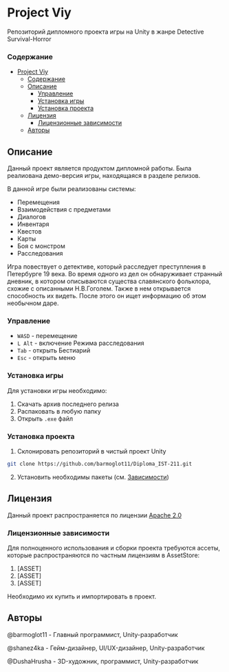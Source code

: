 # Project Viy

Репозиторий дипломного проекта игры на Unity в жанре Detective Survival-Horror

### Содержание
- [Project Viy](#project-viy)
    - [Содержание](#содержание)
  - [Описание](#описание)
    - [Управление](#управление)
    - [Установка игры](#установка-игры)
    - [Установка проекта](#установка-проекта)
  - [Лицензия](#лицензия)
    - [Лицензионные зависимости](#лицензионные-зависимости)
  - [Авторы](#авторы)

## Описание

Данный проект является продуктом дипломной работы. Была реалиована демо-версия игры, находящаяся в разделе релизов. 

В данной игре были реализованы системы:
- Перемещения
- Взаимодействия с предметами
- Диалогов
- Инвентаря
- Квестов
- Карты
- Боя с монстром
- Расследования

Игра повествует о детективе, который расследует преступления в Петербурге 19 века. Во время одного из дел он обнаруживает странный дневник, в котором описываются существа славянского фольклора, схожие с описанными Н.В.Гоголем. Также в нем открывается способность их видеть. После этого он ищет информацию об этом необычном даре.

### Управление

- `WASD` - перемещение
- `L Alt` - включение Режима расследования
- `Tab` - открыть Бестиарий
- `Esc` - открыть меню

### Установка игры

Для установки игры необходимо:
1. Скачать архив последнего релиза
2. Распаковать в любую папку
3. Открыть `.exe` файл

### Установка проекта

1. Склонировать репозиторий в чистый проект Unity

``` bash
git clone https://github.com/barmoglot11/Diploma_IST-211.git
``` 
2. Установить необходимы пакеты (см. [Зависимости](#лицензионные-зависимости))

## Лицензия

Данный проект распространяется по лицензии [Apache 2.0](LICENCE)

### Лицензионные зависимости

Для полноценного использования и сборки проекта требуются ассеты, которые распространяются по частным лицензиям в AssetStore:

1. [ASSET]
2. [ASSET]
3. [ASSET]
   
Необходимо их купить и импортировать в проект.

## Авторы

@barmoglot11 - Главный программист, Unity-разработчик

@shanez4ka - Гейм-дизайнер, UI/UX-дизайнер, Unity-разработчик

@DushaHrusha - 3D-художник, программист, Unity-разработчик
